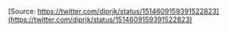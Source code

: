 [Source: https://twitter.com/diprjk/status/1514609159391522823](https://twitter.com/diprjk/status/1514609159391522823)